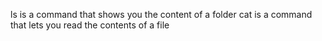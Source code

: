 ls is a command that shows you the content of a folder
cat is a command that lets you read the contents of a file